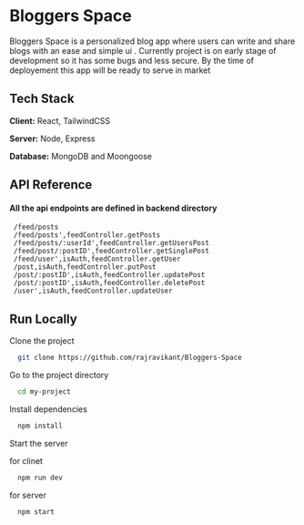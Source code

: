 
# Bloggers Space

Bloggers Space is a personalized blog app where users can write and share blogs with an ease and simple ui .
Currently project is on early stage of development so it has some bugs and less secure. By the time of deployement this app will be ready to serve in market




## Tech Stack

**Client:** React, TailwindCSS

**Server:** Node, Express

**Database:** MongoDB and Moongoose


## API Reference
#### All the api endpoints are defined in backend directory

```
 /feed/posts 
 /feed/posts',feedController.getPosts
 /feed/posts/:userId',feedController.getUsersPost
 /feed/post/:postID',feedController.getSinglePost
 /feed/user',isAuth,feedController.getUser
 /post,isAuth,feedController.putPost
 /post/:postID',isAuth,feedController.updatePost
 /post/:postID',isAuth,feedController.deletePost
 /user',isAuth,feedController.updateUser 
```

## Run Locally

Clone the project

```bash
  git clone https://github.com/rajravikant/Bloggers-Space
```

Go to the project directory

```bash
  cd my-project
```

Install dependencies

```bash
  npm install
```

Start the server

for clinet
```bash
  npm run dev 
```


for server
```bash
  npm start 
```

